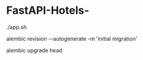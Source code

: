 # FastAPI-Hotels-

./app.sh

alembic revision --autogenerate -m 'initial migration'

alembic upgrade head

